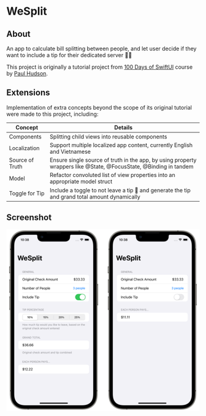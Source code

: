 #  WeSplit

## About
An app to calculate bill splitting between people, and let user decide if they want to include a tip for their dedicated server 👨‍🍳

This project is originally a tutorial project from [100 Days of SwiftUI](https://www.hackingwithswift.com/100/swiftui) course by [Paul Hudson](https://twitter.com/twostraws).

## Extensions
Implementation of extra concepts beyond the scope of its original tutorial were made to this project, including:
<table>
	<thead>
		<tr>
			<th>Concept</th>
			<th>Details</th>
		</tr>
	</thead>
	<tbody>
		<tr>
			<td>Components</td>
			<td>Splitting child views into reusable components</td>
		</tr>
		<tr>
			<td>Localization</td>
			<td>Support multiple localized app content, currently English and Vietnamese</td>
		</tr>
		<tr>
			<td>Source of Truth</td>
			<td>Ensure single source of truth in the app, by using property wrappers like @State, @FocusState, @Binding in tandem</td>
		</tr>
		<tr>
			<td>Model</td>
			<td>Refactor convoluted list of view properties into an appropriate model struct</td>
		</tr>
		<tr>
			<td>Toggle for Tip</td>
			<td>Include a toggle to not leave a tip 🥲 and generate the tip and grand total amount dynamically</td>
		</tr>
	</tbody>
</table>

## Screenshot
![Screenshot](screenshots/screenshot.png)
